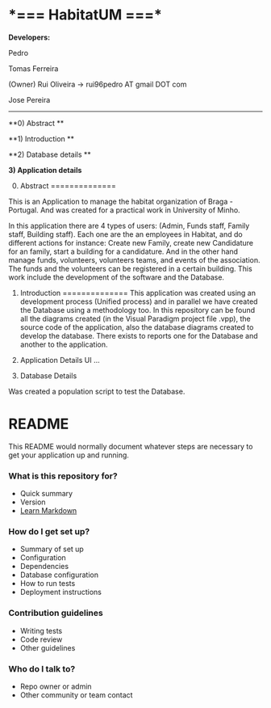 # \*=== HabitatUM ===\* #

**Developers:**

Pedro

Tomas Ferreira

(Owner) Rui Oliveira  -> rui96pedro AT gmail DOT com

Jose Pereira

--------------

**0) Abstract **

**1) Introduction **

**2) Database details **

**3) Application details**

0) Abstract
==============

This is an Application to manage the habitat organization of Braga - Portugal. And was created for a practical work in University of Minho.

In this application there are 4 types of users: (Admin, Funds staff, Family staff, Building staff). Each one are the an employees in Habitat, and do different actions for instance: Create new Family, create new Candidature for an family, start a building for a candidature.
And in the other hand manage funds, volunteers, volunteers teams, and events of the association. The funds and the volunteers can be registered in a certain building.
This work include the development of the software and the Database.

1) Introduction
==============
This application was created using an development process (Unified process) and in parallel we have created the Database using a methodology too.
In this repository can be found all the diagrams created (in the Visual Paradigm project file .vpp), the source code of the application, also the database diagrams created to develop the database.
There exists to reports one for the Database and another to the application.

2) Application Details
UI
...


3) Database Details

Was created a population script to test the Database.


# README #

This README would normally document whatever steps are necessary to get your application up and running.

### What is this repository for? ###

* Quick summary
* Version
* [Learn Markdown](https://bitbucket.org/tutorials/markdowndemo)

### How do I get set up? ###

* Summary of set up
* Configuration
* Dependencies
* Database configuration
* How to run tests
* Deployment instructions

### Contribution guidelines ###

* Writing tests
* Code review
* Other guidelines

### Who do I talk to? ###

* Repo owner or admin
* Other community or team contact
